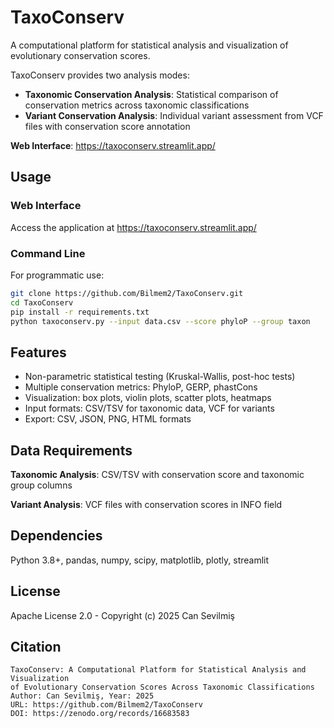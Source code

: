 # TaxoConserv

A computational platform for statistical analysis and visualization of evolutionary conservation scores.

TaxoConserv provides two analysis modes:
- **Taxonomic Conservation Analysis**: Statistical comparison of conservation metrics across taxonomic classifications
- **Variant Conservation Analysis**: Individual variant assessment from VCF files with conservation score annotation

**Web Interface**: https://taxoconserv.streamlit.app/

## Usage

### Web Interface
Access the application at https://taxoconserv.streamlit.app/

### Command Line
For programmatic use:
```bash
git clone https://github.com/Bilmem2/TaxoConserv.git
cd TaxoConserv
pip install -r requirements.txt
python taxoconserv.py --input data.csv --score phyloP --group taxon
```

## Features

- Non-parametric statistical testing (Kruskal-Wallis, post-hoc tests)
- Multiple conservation metrics: PhyloP, GERP, phastCons
- Visualization: box plots, violin plots, scatter plots, heatmaps
- Input formats: CSV/TSV for taxonomic data, VCF for variants
- Export: CSV, JSON, PNG, HTML formats

## Data Requirements

**Taxonomic Analysis**: CSV/TSV with conservation score and taxonomic group columns

**Variant Analysis**: VCF files with conservation scores in INFO field

## Dependencies

Python 3.8+, pandas, numpy, scipy, matplotlib, plotly, streamlit

## License

Apache License 2.0 - Copyright (c) 2025 Can Sevilmiş

## Citation

```
TaxoConserv: A Computational Platform for Statistical Analysis and Visualization 
of Evolutionary Conservation Scores Across Taxonomic Classifications
Author: Can Sevilmiş, Year: 2025
URL: https://github.com/Bilmem2/TaxoConserv
DOI: https://zenodo.org/records/16683583
```
